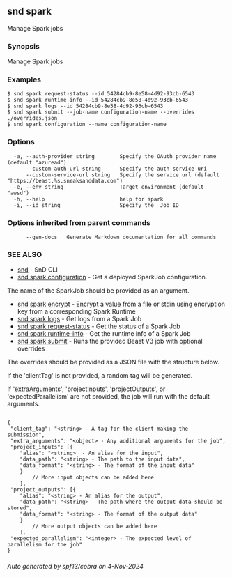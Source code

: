 ## snd spark

Manage Spark jobs

### Synopsis

Manage Spark jobs

### Examples

```
$ snd spark request-status --id 54284cb9-8e58-4d92-93cb-6543
$ snd spark runtime-info --id 54284cb9-8e58-4d92-93cb-6543
$ snd spark logs --id 54284cb9-8e58-4d92-93cb-6543
$ snd spark submit --job-name configuration-name --overrides ./overrides.json
$ snd spark configuration --name configuration-name 

```

### Options

```
  -a, --auth-provider string        Specify the OAuth provider name (default "azuread")
      --custom-auth-url string      Specify the auth service uri
      --custom-service-url string   Specify the service url (default "https://beast.%s.sneaksanddata.com")
  -e, --env string                  Target environment (default "awsd")
  -h, --help                        help for spark
  -i, --id string                   Specify the  Job ID
```

### Options inherited from parent commands

```
      --gen-docs   Generate Markdown documentation for all commands
```

### SEE ALSO

* [snd](snd.md)	 - SnD CLI
* [snd spark configuration](snd_spark_configuration.md)	 - Get a deployed SparkJob configuration.

The name of the SparkJob should be provided as an argument.

* [snd spark encrypt](snd_spark_encrypt.md)	 - Encrypt a value from a file or stdin using encryption key from a corresponding Spark Runtime
* [snd spark logs](snd_spark_logs.md)	 - Get logs from a Spark Job
* [snd spark request-status](snd_spark_request-status.md)	 - Get the status of a Spark Job
* [snd spark runtime-info](snd_spark_runtime-info.md)	 - Get the runtime info of a Spark Job
* [snd spark submit](snd_spark_submit.md)	 - Runs the provided Beast V3 job with optional overrides

The overrides should be provided as a JSON file with the structure below.

If the 'clientTag' is not provided, a random tag will be generated.

If 'extraArguments', 'projectInputs', 'projectOutputs', or 'expectedParallelism' are not provided, the job will run with the default arguments.

<pre><code>
{
 "client_tag": "&lt;string&gt; - A tag for the client making the submission",
 "extra_arguments": "&lt;object&gt; - Any additional arguments for the job",
 "project_inputs": [{
	"alias": "&lt;string&gt;  - An alias for the input",
	"data_path": "&lt;string&gt; - The path to the input data",
	"data_format": "&lt;string&gt; - The format of the input data"
	}
		// More input objects can be added here
	],
 "project_outputs": [{
	"alias": "&lt;string&gt; - An alias for the output",
	"data_path": "&lt;string&gt; - The path where the output data should be stored",
	"data_format": "&lt;string&gt; - The format of the output data"
	}
		// More output objects can be added here
	],
 "expected_parallelism": "&lt;integer&gt; - The expected level of parallelism for the job"
}
</code></pre>


###### Auto generated by spf13/cobra on 4-Nov-2024
